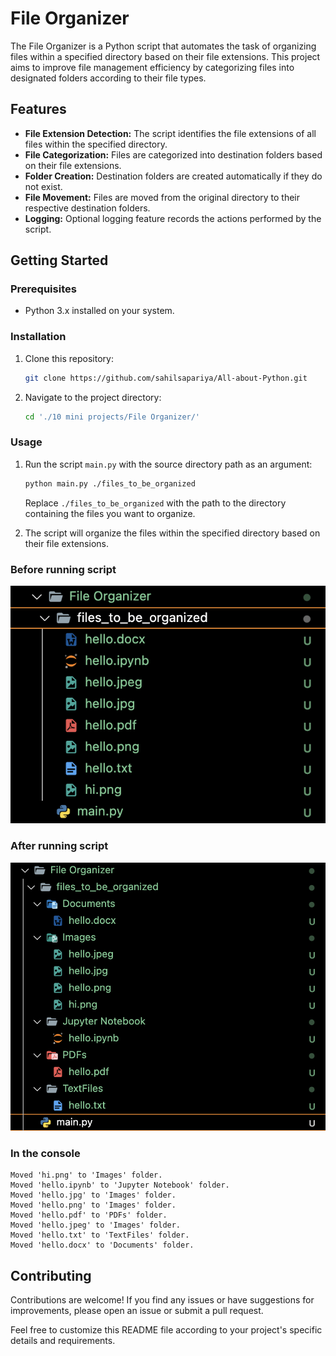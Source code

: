 # File Organizer

The File Organizer is a Python script that automates the task of organizing files within a specified directory based on their file extensions. This project aims to improve file management efficiency by categorizing files into designated folders according to their file types.

## Features

- **File Extension Detection:** The script identifies the file extensions of all files within the specified directory.
- **File Categorization:** Files are categorized into destination folders based on their file extensions.
- **Folder Creation:** Destination folders are created automatically if they do not exist.
- **File Movement:** Files are moved from the original directory to their respective destination folders.
- **Logging:** Optional logging feature records the actions performed by the script.

## Getting Started

### Prerequisites

- Python 3.x installed on your system.

### Installation

1. Clone this repository:

   ```bash
   git clone https://github.com/sahilsapariya/All-about-Python.git
   ```

2. Navigate to the project directory:

   ```bash
   cd './10 mini projects/File Organizer/'
   ```

### Usage

1. Run the script `main.py` with the source directory path as an argument:

   ```bash
   python main.py ./files_to_be_organized
   ```

   Replace `./files_to_be_organized` with the path to the directory containing the files you want to organize.

2. The script will organize the files within the specified directory based on their file extensions.

### Before running script

![before running script](./before_script.png)

### After running script

![After running script](./after_script.png)

### In the console

```
Moved 'hi.png' to 'Images' folder.
Moved 'hello.ipynb' to 'Jupyter Notebook' folder.
Moved 'hello.jpg' to 'Images' folder.
Moved 'hello.png' to 'Images' folder.
Moved 'hello.pdf' to 'PDFs' folder.
Moved 'hello.jpeg' to 'Images' folder.
Moved 'hello.txt' to 'TextFiles' folder.
Moved 'hello.docx' to 'Documents' folder.
```


## Contributing

Contributions are welcome! If you find any issues or have suggestions for improvements, please open an issue or submit a pull request.


Feel free to customize this README file according to your project's specific details and requirements.
